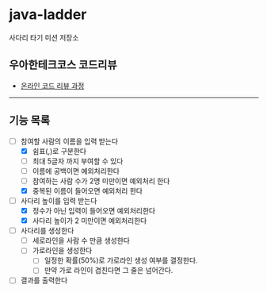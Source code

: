 # java-ladder

사다리 타기 미션 저장소

## 우아한테크코스 코드리뷰

- [온라인 코드 리뷰 과정](https://github.com/woowacourse/woowacourse-docs/blob/master/maincourse/README.md)

---

## 기능 목록

- [ ]  참여할 사람의 이름을 입력 받는다
    - [x]  쉼표(,)로 구분한다
    - [ ]  최대 5글자 까지 부여할 수 있다
    - [ ]  이름에 공백이면 예외처리한다
    - [ ]  참여하는 사람 수가 2명 미만이면 예외처리 한다
    - [x]  중복된 이름이 들어오면 예외처리 한다
- [ ]  사다리 높이를 입력 받는다
    - [x]  정수가 아닌 입력이 들어오면 예외처리한다
    - [x]  사다리 높이가 2 미만이면 예외처리한다
- [ ]  사다리를 생성한다
    - [ ]  세로라인을 사람 수 만큼 생성한다
    - [ ]  가로라인을 생성한다
        - [ ]  일정한 확률(50%)로 가로라인 생성 여부를 결정한다.
        - [ ]  만약 가로 라인이 겹친다면 그 줄은 넘어간다.
- [ ]  결과를 출력한다